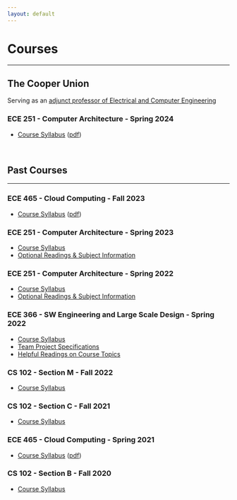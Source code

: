 ```yaml
---
layout: default
---
```


# Courses

---

## The Cooper Union

Serving as an [adjunct professor of Electrical and Computer Engineering](https://cooper.edu/academics/people/robert-marano)

### ECE 251 - Computer Architecture - Spring 2024

- [Course Syllabus](./courses/ece251/2024/ece251-syllabus-spring-2024.md) ([pdf](./courses/ece251/2024/ece251_comp_arch_syllabus_spring_2024.pdf))

<br>

## Past Courses

---

### ECE 465 - Cloud Computing - Fall 2023

- [Course Syllabus](./courses/ece465/2023/ece465-syllabus-fall-2023.html) ([pdf](./courses/ece465/2023/ece465-syllabus-fall-2023.pdf))

### ECE 251 - Computer Architecture - Spring 2023

- [Course Syllabus](./courses/ece251/2023/ece251-syllabus-spring-2023.md)
- [Optional Readings & Subject Information](./courses/ece251/2023/readings.md)

### ECE 251 - Computer Architecture - Spring 2022

- [Course Syllabus](./courses/ece251/2022/ece251-syllabus-spring-2022.html)
- [Optional Readings & Subject Information](./courses/ece251/2022/readings.md)

### ECE 366 - SW Engineering and Large Scale Design - Spring 2022

- [Course Syllabus](./courses/ece366/2022/ece366-syllabus-spring-2022.html)
- [Team Project Specifications](./courses/ece366/2022/project-ece366-spring-2022.html)
- [Helpful Readings on Course Topics](./courses/ece366/2022/readings.md)

### CS 102 - Section M - Fall 2022

- [Course Syllabus](./courses/cs102/2022/cs102-syllabus-fall-2022.md)

### CS 102 - Section C - Fall 2021

- [Course Syllabus](./courses/cs102/2021/cs102-syllabus-fall-2021.md)

### ECE 465 - Cloud Computing - Spring 2021

- [Course Syllabus](./courses/ece465/2021/ece465_syllabus_spring_2021.html) ([pdf](./courses/ece465/ece465_syllabus_spring_2021.pdf))

### CS 102 - Section B - Fall 2020

- [Course Syllabus](./courses/cs102/2020/cs102-syllabus-fall-2020.html)
